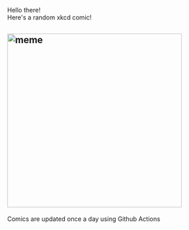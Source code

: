 Hello there! <br>Here's a random xkcd comic!<br>
## <img src="https://imgs.xkcd.com/comics/polls_vs_the_street.png" alt="meme" width="400"/><br>
Comics are updated once a day using Github Actions